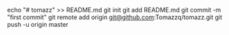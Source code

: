 echo "# tomazz" >> README.md
git init
git add README.md
git commit -m "first commit"
git remote add origin git@github.com:Tomazzq/tomazz.git
git push -u origin master
